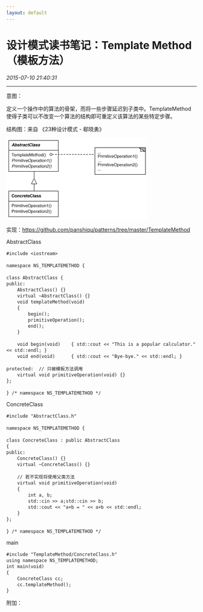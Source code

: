 ```yaml
---
layout: default
---
```


# 设计模式读书笔记：Template Method（模板方法）
_2015-07-10 21:40:31_

* * *

意图：

定义一个操作中的算法的骨架，而将一些步骤延迟到子类中。TemplateMethod 使得子类可以不改变一个算法的结构即可重定义该算法的某些特定步骤。

结构图：来自 《23种设计模式 - 郗晓勇》

![](./img/041_1.png)

实现：https://github.com/panshiqu/patterns/tree/master/TemplateMethod

AbstractClass

```
#include <iostream>

namespace NS_TEMPLATEMETHOD {

class AbstractClass {
public:
	AbstractClass() {}
	virtual ~AbstractClass() {}
	void templateMethod(void)
	{
		begin();
		primitiveOperation();
		end();
	}

	void begin(void)	{ std::cout << "This is a popular calculator." << std::endl; }
	void end(void)		{ std::cout << "Bye-bye." << std::endl; }

protected:	// 只被模板方法调用
	virtual void primitiveOperation(void) {}
};

} /* namespace NS_TEMPLATEMETHOD */
```

ConcreteClass

```
#include "AbstractClass.h"

namespace NS_TEMPLATEMETHOD {

class ConcreteClass : public AbstractClass
{
public:
	ConcreteClass() {}
	virtual ~ConcreteClass() {}

	// 若不实现将使用父类方法
	virtual void primitiveOperation(void)
	{
		int a, b;
		std::cin >> a;std::cin >> b;
		std::cout << "a+b = " << a+b << std::endl;
	}
};

} /* namespace NS_TEMPLATEMETHOD */
```

main

```
#include "TemplateMethod/ConcreteClass.h"
using namespace NS_TEMPLATEMETHOD;
int main(void)
{
	ConcreteClass cc;
	cc.templateMethod();
}
```

附加：
